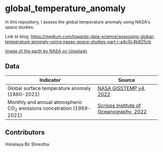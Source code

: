 # global_temperature_anomaly
In this repository, I assess the global temperature anomaly using NASA's space studies.

Link to blog: https://medium.com/towards-data-science/assessing-global-temperature-anomaly-using-nasas-space-studies-part-i-a4c0c4b825cb

[Image of the earth by NASA on Unsplash]("data/images/nasa-vhSz50AaFAs-unsplash.jpg")

## Data

|Indicator|Source|
|---------|------|
|Global surface temperature anomaly (1880-2021)|[NASA GISSTEMP v4, 2022](https://data.giss.nasa.gov/gistemp/graphs_v4/)|
|Monthly and annual atmospheric CO$_2$ emissions concetration (1959-2021)|[Scripps Institute of Oceanography, 2022](https://keelingcurve.ucsd.edu/permissions-and-data-sources/)|

## Contributors
Himalaya Bir Shrestha
